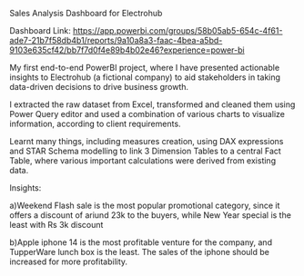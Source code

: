 
Sales Analysis Dashboard for Electrohub

Dashboard Link:
https://app.powerbi.com/groups/58b05ab5-654c-4f61-ade7-21b7f58db4b1/reports/9a10a8a3-faac-4bea-a5bd-9103e635cf42/bb7f7d0f4e89b4b02e46?experience=power-bi

My first end-to-end PowerBI project, where I have presented actionable insights to Electrohub (a fictional company) to aid stakeholders in taking data-driven decisions to drive business growth.

I extracted the raw dataset from Excel, transformed and cleaned them using Power Query editor and used a combination of various charts to visualize information, according to client requirements.

Learnt many things, including measures creation, using DAX expressions and STAR Schema modelling to link 3 Dimension Tables to a central Fact Table, where various important calculations were derived from existing data. 


Insights:

a)Weekend Flash sale is the most popular promotional category, since it offers a discount of ariund 23k to the buyers, while New Year special is the least with Rs 3k discount

b)Apple iphone 14 is the most profitable venture for the company, and TupperWare lunch box is the least. The sales of the iphone should be increased for more profitability.


